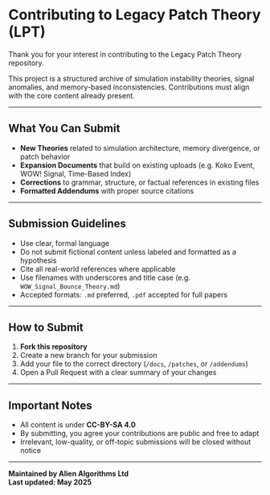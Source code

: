 # Contributing to Legacy Patch Theory (LPT)

Thank you for your interest in contributing to the Legacy Patch Theory repository.

This project is a structured archive of simulation instability theories, signal anomalies, and memory-based inconsistencies. Contributions must align with the core content already present.

---

## What You Can Submit

- **New Theories** related to simulation architecture, memory divergence, or patch behavior
- **Expansion Documents** that build on existing uploads (e.g. Koko Event, WOW! Signal, Time-Based Index)
- **Corrections** to grammar, structure, or factual references in existing files
- **Formatted Addendums** with proper source citations

---

## Submission Guidelines

- Use clear, formal language
- Do not submit fictional content unless labeled and formatted as a hypothesis
- Cite all real-world references where applicable
- Use filenames with underscores and title case (e.g. `WOW_Signal_Bounce_Theory.md`)
- Accepted formats: `.md` preferred, `.pdf` accepted for full papers

---

## How to Submit

1. **Fork this repository**
2. Create a new branch for your submission
3. Add your file to the correct directory (`/docs`, `/patches`, or `/addendums`)
4. Open a Pull Request with a clear summary of your changes

---

## Important Notes

- All content is under **CC-BY-SA 4.0**
- By submitting, you agree your contributions are public and free to adapt
- Irrelevant, low-quality, or off-topic submissions will be closed without notice

---

**Maintained by Alien Algorithms Ltd**  
**Last updated: May 2025**
